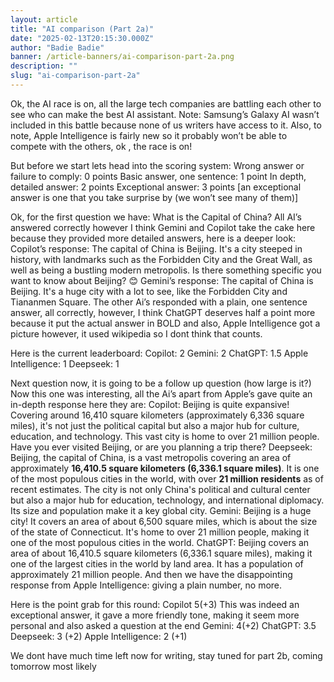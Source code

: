 ```yaml
---
layout: article
title: "AI comparison (Part 2a)"
date: "2025-02-13T20:15:30.000Z"
author: "Badie Badie"
banner: /article-banners/ai-comparison-part-2a.png
description: ""
slug: "ai-comparison-part-2a"
---
```


Ok, the AI race is on, all the large tech companies are battling each other to see who can make the best AI assistant. Note: Samsung’s Galaxy AI wasn’t included in this battle because none of us writers have access to it. Also, to note, Apple Intelligence is fairly new so it probably won’t be able to compete with the others, ok , the race is on!

But before we start lets head into the scoring system: Wrong answer or failure to comply: 0 points
Basic answer, one sentence: 1 point
In depth, detailed answer: 2 points
Exceptional answer: 3 points [an exceptional answer is one that you take surprise by (we won’t see many of them)]


Ok, for the first question we have: What is the Capital of China?
All AI’s answered correctly however I think Gemini and Copilot take the cake here because they provided more detailed answers, here is a deeper look: 
Copilot’s response: The capital of China is Beijing. It's a city steeped in history, with landmarks such as the Forbidden City and the Great Wall, as well as being a bustling modern metropolis. Is there something specific you want to know about Beijing? 😊
Gemini’s response: The capital of China is Beijing. It's a huge city with a lot to see, like the Forbidden City and Tiananmen Square.
The other Ai’s responded with a plain, one sentence answer, all correctly, however, I think ChatGPT deserves half a point more because it put the actual answer in BOLD and also, Apple Intelligence got a picture however, it used wikipedia so I dont think that counts.

Here is the current leaderboard:
Copilot: 2
Gemini: 2
ChatGPT: 1.5
Apple Intelligence: 1
Deepseek: 1

Next question now, it is going to be a follow up question (how large is it?)
Now this one was interesting, all the Ai’s apart from Apple’s gave quite an in-depth response here they are:
Copilot: Beijing is quite expansive! Covering around 16,410 square kilometers (approximately 6,336 square miles), it's not just the political capital but also a major hub for culture, education, and technology. This vast city is home to over 21 million people. Have you ever visited Beijing, or are you planning a trip there?
Deepseek: Beijing, the capital of China, is a vast metropolis covering an area of approximately **16,410.5 square kilometers (6,336.1 square miles)**. It is one of the most populous cities in the world, with over **21 million residents** as of recent estimates. The city is not only China's political and cultural center but also a major hub for education, technology, and international diplomacy. Its size and population make it a key global city.
Gemini: Beijing is a huge city!  It covers an area of about 6,500 square miles, which is about the size of the state of Connecticut. It's home to over 21 million people, making it one of the most populous cities in the world.
ChatGPT: Beijing covers an area of about 16,410.5 square kilometers (6,336.1 square miles), making it one of the largest cities in the world by land area. It has a population of approximately 21 million people.
And then we have the disappointing response from Apple Intelligence: giving a plain number, no more.

Here is the point grab for this round:
Copilot 5(+3) This was indeed an exceptional answer, it gave a more friendly tone, making it seem more personal and also asked a question at the end
Gemini: 4(+2)
ChatGPT: 3.5 
Deepseek: 3 (+2)
Apple Intelligence: 2 (+1)

We dont have much time left now for writing, stay tuned for part 2b, coming tomorrow most likely


